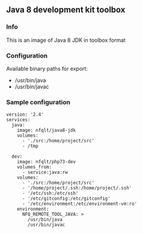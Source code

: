 ## Java 8 development kit toolbox

### Info
This is an image of Java 8 JDK in toolbox format

### Configuration
Available binary paths for export:

- /usr/bin/java
- /usr/bin/javac

### Sample configuration
```
version: '2.4'
services:
  java:
    image: nfqlt/java8-jdk
    volumes:
      - './src:/home/project/src'
      - /tmp

  dev:
    image: nfqlt/php73-dev
    volumes_from:
      - service:java:rw
    volumes:
      - './src:/home/project/src'
      - '/home/project/.ssh:/home/project/.ssh'
      - '/etc/ssh:/etc/ssh'
      - '/etc/gitconfig:/etc/gitconfig'
      - '/etc/environment:/etc/environment-vm:ro'
    environment:
      NFQ_REMOTE_TOOL_JAVA: >
        /usr/bin/java
        /usr/bin/javac
```

